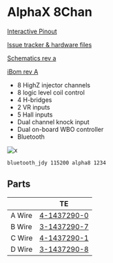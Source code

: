 # AlphaX 8Chan

[Interactive Pinout](https://rusefi.com/docs/pinouts/hellen/alphax-8chan/)

[Issue tracker & hardware files](https://github.com/rusefi/alphax-8chan)

[Schematics rev a](https://github.com/rusefi/alphax-8chan/raw/main/boards/alphax_8ch-a/board/alphax_8ch-a-schematic.pdf)

[iBom rev A](https://rusefi.com/docs/ibom/alphax_8ch-a-ibom.html)

* 8 HighZ injector channels
* 8 logic level coil control
* 4 H-bridges
* 2 VR inputs
* 5 Hall inputs
* Dual channel knock input
* Dual on-board WBO controller
* Bluetooth

![x](https://github.com/rusefi/rusefi_documentation/raw/master/Hardware/Hellen/alphax-8chan-rev-a.jpg)

``bluetooth_jdy 115200 alpha8 1234``

## Parts

|   |  TE |  
|---|---|
|A Wire    | [4-1437290-0](https://www.te.com/usa-en/product-4-1437290-0.html)  |
|B Wire   | [3-1437290-7](https://www.te.com/usa-en/product-3-1437290-7.html)  |
|C Wire   |[4-1437290-1](https://www.te.com/usa-en/product-4-1437290-1.html)   |
|D Wire   | [3-1437290-8](https://www.te.com/usa-en/product-3-1437290-8.html)  |
